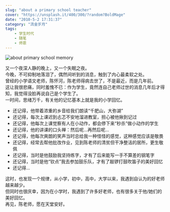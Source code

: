 ```yaml
---
slug: "about a primary school teacher"
cover: "https://unsplash.it/400/300/?random?BoldMage"
date: "2010-5-2 17:31:37"
category: "流金岁月"
tags:
    - 学生时代
    - 随笔
    - 师恩
---
```

![about primary school memory](http://zerosoul.github.io/2010/05/02/about-a-primary-school-teacher/school_memory.jpg)

又一个夜深人静的晚上，又一个失眠之夜。  
今晚，不可抑制地落泪了，偶然间听到的消息，触到了内心最柔软之处。  
曾经的小学语文老师，陈怀河，陈老师得病去世了，不是最近，而是几年前。  
这让我很悲痛，同时羞愧不已：作为学生，竟然连自己老师过世的消息几年后才得知，我觉得没脸再说自己是个学生了。  
一时间，思绪万千，有关他的记忆基本上就是我的小学回忆。

-   还记得，他带着浓重的乡音给我们朗读“千肥山，大弥湖”
-   还记得，每次上课迟到忐忑不安地溜进教室，担心被他揪到记过
-   还记得，他每次上课觉察有人在小动作，都会停下来“秒杀”做小动作的学生
-   还记得，他的讲课的口头禅：然后呢…再然后呢…
-   还记得，他每次爽朗的笑声当时总给我一种怪怪的感觉，这种感觉应该是敬畏
-   还记得，经常去帮他批改作业，见到陈老师的清贫但干净整洁的居所，更生敬佩
-   还记得，当时是他鼓励我坚持练字，才有了后来能写一手不算差的钢笔字
-   还记得，当时是他“钦点”我去参加鼓乐队，才有了敲锣打鼓吹笛子的美好回忆
-   还记得…

这时，也发现一个规律，从小学，初中，高中，大学以来，我遇到自认为的好老师越来越少。  
但同时也很庆幸，因为在小学时，我遇到了许多好老师，也有很多关于他/她们的美好回忆。  
再见，陈老师，愿在天堂安好。